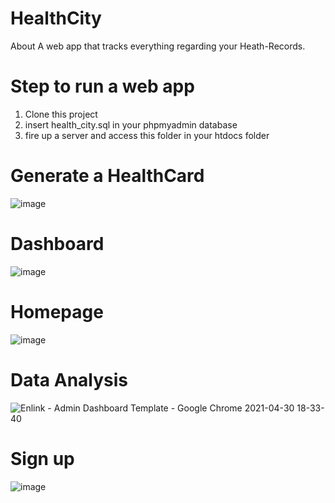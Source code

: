 # HealthCity
About A web app that tracks everything regarding your Heath-Records.

# Step to run a web app
1) Clone this project 
2) insert health_city.sql in your phpmyadmin database
3) fire up a server and access this folder in your htdocs folder

# Generate a HealthCard
![image](https://user-images.githubusercontent.com/37216460/116698331-e040a200-a9e1-11eb-8de6-849f46bdad48.png)

# Dashboard
![image](https://user-images.githubusercontent.com/37216460/116698595-2dbd0f00-a9e2-11eb-9674-01752f5dd8f0.png)

# Homepage
![image](https://user-images.githubusercontent.com/37216460/116698788-69f06f80-a9e2-11eb-9597-63886aae3341.png)

# Data Analysis
![Enlink - Admin Dashboard Template - Google Chrome 2021-04-30 18-33-40](https://user-images.githubusercontent.com/37216460/116700542-85f51080-a9e4-11eb-9fb8-eaaa2e0cd73e.gif)

# Sign up
![image](https://user-images.githubusercontent.com/37216460/116700671-ab821a00-a9e4-11eb-8b28-758a4a46832d.png)







